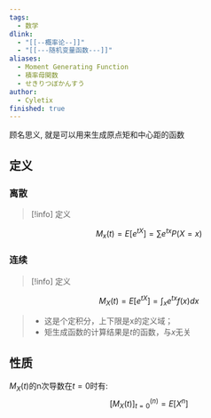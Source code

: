 ```yaml
---
tags:
  - 数学
dlink:
  - "[[--概率论--]]"
  - "[[---随机变量函数---]]"
aliases:
  - Moment Generating Function
  - 積率母関数
  - せきりつぼかんすう
author:
  - Cyletix
finished: true
---
```

顾名思义, 就是可以用来生成原点矩和中心距的函数

## 定义
### 离散
>[!info] 定义
>
$$M_{x}​(t)=E[e^{ tX }]=∑e^{ tx }P(X=x)$$

### 连续
>[!info] 定义
>
$$M_{X}​(t)=E[e^{ tX }]=\int_{x} e^{ tx }f(x)dx$$
> - 这是个定积分，上下限是x的定义域；
> - 矩生成函数的计算结果是$t$的函数，与$x$无关

## 性质
$M_X(t)$的n次导数在$t=0$时有: 
$$[M_X(t)]^{(n)}_{t=0}=E[X^n]$$
